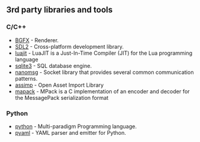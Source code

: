 ## 3rd party libraries and tools

### C/C++

* [BGFX](https://github.com/bkaradzic/bgfx) - Renderer.
* [SDL2](https://www.libsdl.org) - Cross-platform development library.
* [luajit](http://luajit.org/) - LuaJIT is a Just-In-Time Compiler (JIT) for the Lua programming language
* [sqlite3](https://www.sqlite.org) - SQL database engine.
* [nanomsg](http://nanomsg.org) - Socket library that provides several common communication patterns.
* [assimp](http://www.assimp.org) - Open Asset Import Library
* [mapack](https://github.com/ludocode/mpack) - MPack is a C implementation of an encoder and decoder for the MessagePack serialization format

### Python

* [python](https://www.python.org/) - Multi-paradigm Programming language.
* [pyaml](http://pyyaml.org/wiki/PyYAML) - YAML parser and emitter for Python.

